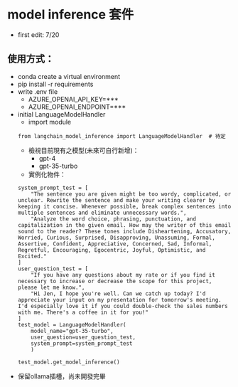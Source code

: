 # model inference 套件
* first edit: 7/20

## 使用方式：
* conda create a virtual environment
* pip install -r requirements
* write .env file
    - AZURE_OPENAI_API_KEY=***
    - AZURE_OPENAI_ENDPOINT=***
* initial LanguageModelHandler
    - import module
    ```
    from langchain_model_inference import LanguageModelHandler  # 待定
    ```
    - 檢視目前現有之模型(未來可自行新增)：
        - gpt-4
        - gpt-35-turbo
    - 實例化物件：
    ```
    system_prompt_test = [
        "The sentence you are given might be too wordy, complicated, or unclear. Rewrite the sentence and make your writing clearer by keeping it concise. Whenever possible, break complex sentences into multiple sentences and eliminate unnecessary words.",
        "Analyze the word choice, phrasing, punctuation, and capitalization in the given email. How may the writer of this email sound to the reader? These tones include Disheartening, Accusatory, Worried, Curious, Surprised, Disapproving, Unassuming, Formal, Assertive, Confident, Appreciative, Concerned, Sad, Informal, Regretful, Encouraging, Egocentric, Joyful, Optimistic, and Excited."
    ]
    user_question_test = [
        "If you have any questions about my rate or if you find it necessary to increase or decrease the scope for this project, please let me know.",
        "Hi Jen, I hope you're well. Can we catch up today? I'd appreciate your input on my presentation for tomorrow's meeting. I'd especially love it if you could double-check the sales numbers with me. There's a coffee in it for you!"
    ]
    test_model = LanguageModelHandler(
        model_name="gpt-35-turbo",
        user_question=user_question_test,
        system_prompt=system_prompt_test
        )

    test_model.get_model_inference()
    ```
* 保留ollama插槽，尚未開發完畢
    